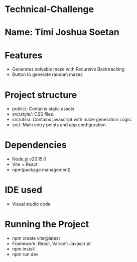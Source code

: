 # Technical-Challenge
# Name: Timi Joshua Soetan


# Features
- Generates solvable maze with Recursive Backtracking
- Button to generate random mazes

# Project structure
- public/: Contains static assets.
- src/style/: CSS files.
- src/utils/: Contains javascript with maze generation Logic.
- src/: Main entry points and app configuration.

# Dependencies
- Node.js v20.15.0
- Vite + React
- npm(package management)

# IDE used
- Visual studio code

# Running the Project
- npm create vite@latest
- Framework: React, Variant: Javascript
- npm install
- npm run dev
